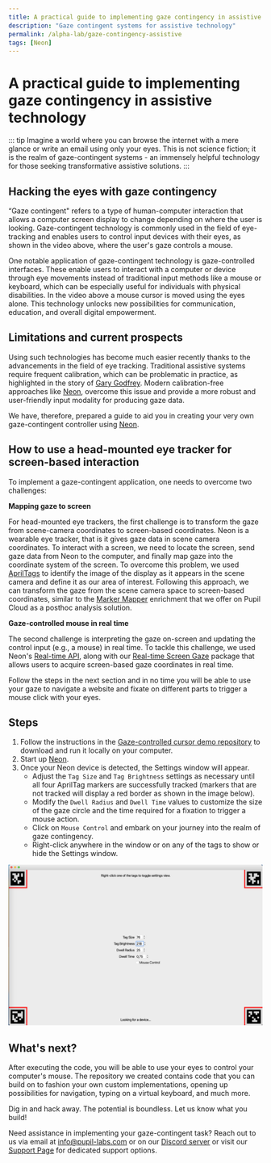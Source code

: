 ```yaml
---
title: A practical guide to implementing gaze contingency in assistive technology
description: "Gaze contingent systems for assistive technology"
permalink: /alpha-lab/gaze-contingency-assistive
tags: [Neon]
---
```

# A practical guide to implementing gaze contingency in assistive technology

<TagLinks />
<Youtube src="cuvWqVOAc5M"/>

::: tip
Imagine a world where you can browse the internet with a mere glance or write an email using only your eyes. This is not science fiction; it is the realm of gaze-contingent systems - an immensely helpful technology for those seeking transformative assistive solutions. 
:::

## Hacking the eyes with gaze contingency

“Gaze contingent" refers to a type of human-computer interaction that allows a computer screen display to change depending on where the user is looking. Gaze-contingent technology is commonly used in the field of eye-tracking and enables users to control input devices with their eyes, as shown in the video above, where the user's gaze controls a mouse. 

One notable application of gaze-contingent technology is gaze-controlled interfaces. These enable users to interact with a computer or device through eye movements instead of traditional input methods like a mouse or keyboard, which can be especially useful for individuals with physical disabilities. In the video above a mouse cursor is moved using the eyes alone. This technology unlocks new possibilities for communication, education, and overall digital empowerment.

## Limitations and current prospects 

Using such technologies has become much easier recently thanks to the advancements in the field of eye tracking. Traditional assistive systems require frequent calibration, which can be problematic in practice, as highlighted in the story of [Gary Godfrey](https://pupil-labs.com/blog/community/cycling-for-als/). Modern calibration-free approaches like [Neon](https://pupil-labs.com/products/neon/), overcome this issue and provide a more robust and user-friendly input modality for producing gaze data.

We have, therefore, prepared a guide to aid you in creating your very own gaze-contingent controller using [Neon](https://pupil-labs.com/products/neon/).

## How to use a head-mounted eye tracker for screen-based interaction

To implement a gaze-contingent application, one needs to overcome two challenges: 

**Mapping gaze to screen**

For head-mounted eye trackers, the first challenge is to transform the gaze from scene-camera coordinates to screen-based coordinates. Neon is a wearable eye tracker, that is it gives gaze data in scene camera coordinates. To interact with a screen, we need to locate the screen, send gaze data from Neon to the computer, and finally map gaze into the coordinate system of the screen. To overcome this problem, we used [AprilTags](https://april.eecs.umich.edu/software/apriltag) to identify the image of the display as it appears in the scene camera and define it as our area of interest. Following this approach, we can transform the gaze from the scene camera space to screen-based coordinates, similar to the [Marker Mapper](/enrichments/marker-mapper/) enrichment that we offer on Pupil Cloud as a posthoc analysis solution.

**Gaze-controlled mouse in real time**

The second challenge is interpreting the gaze on-screen and updating the control input (e.g., a mouse) in real time. To tackle this challenge, we used Neon's [Real-time API](/neon/real-time-api/introduction/), along with our [Real-time Screen Gaze](https://github.com/pupil-labs/realtime-screen-gaze/) package that allows users to acquire screen-based gaze coordinates in real time. 

Follow the steps in the next section and in no time you will be able to use your gaze to navigate a website and fixate on different parts to trigger a mouse click with your eyes.

## Steps

1. Follow the instructions in the [Gaze-controlled cursor demo repository](https://github.com/pupil-labs/gaze-controlled-cursor-demo) to download and run it locally on your computer.
2. Start up [Neon](/neon/getting-started/first-recording.html). 
3. Once your Neon device is detected, the Settings window will appear. 
    - Adjust the `Tag Size` and `Tag Brightness` settings as necessary until all four AprilTag markers are successfully tracked (markers that are not tracked will display a red border as shown in the image below).
    - Modify the `Dwell Radius` and `Dwell Time` values to customize the size of the gaze circle and the time required for a fixation to trigger a mouse action.
    - Click on `Mouse Control` and embark on your journey into the realm of gaze contingency.
    - Right-click anywhere in the window or on any of the tags to show or hide the Settings window.

<img src="../media/alpha-lab/Settings-gaze-controlled-cursor-demo.png"/> 

## What's next? 

After executing the code, you will be able to use your eyes to control your computer's mouse. The repository we created contains code that you can build on to fashion your own custom implementations, opening up possibilities for navigation, typing on a virtual keyboard, and much more.

Dig in and hack away. The potential is boundless. Let us know what you build!

Need assistance in implementing your gaze-contingent task? Reach out to us via email at [info@pupil-labs.com](mailto:info@pupil-labs.com) or on our [Discord server](https://pupil-labs.com/chat/) or visit our [Support Page](https://pupil-labs.com/products/support/) for dedicated support options.